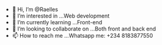- 👋 Hi, I’m @Raelles
- 👀 I’m interested in ...Web development
- 🌱 I’m currently learning ...Front-end
- 💞️ I’m looking to collaborate on ...Both front and back end
- 📫 How to reach me ...Whatsapp me: +234 8183877550

<!---
Raelles/Raelles is a ✨ special ✨ repository because its `README.md` (this file) appears on your GitHub profile.
You can click the Preview link to take a look at your changes.
--->
